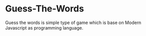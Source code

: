 # Guess-The-Words
Guess the words is simple type of game which is base on Modern Javascript as programming language.
